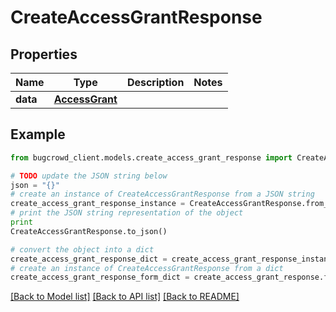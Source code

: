 # CreateAccessGrantResponse


## Properties

Name | Type | Description | Notes
------------ | ------------- | ------------- | -------------
**data** | [**AccessGrant**](AccessGrant.md) |  | 

## Example

```python
from bugcrowd_client.models.create_access_grant_response import CreateAccessGrantResponse

# TODO update the JSON string below
json = "{}"
# create an instance of CreateAccessGrantResponse from a JSON string
create_access_grant_response_instance = CreateAccessGrantResponse.from_json(json)
# print the JSON string representation of the object
print
CreateAccessGrantResponse.to_json()

# convert the object into a dict
create_access_grant_response_dict = create_access_grant_response_instance.to_dict()
# create an instance of CreateAccessGrantResponse from a dict
create_access_grant_response_form_dict = create_access_grant_response.from_dict(create_access_grant_response_dict)
```
[[Back to Model list]](../README.md#documentation-for-models) [[Back to API list]](../README.md#documentation-for-api-endpoints) [[Back to README]](../README.md)


